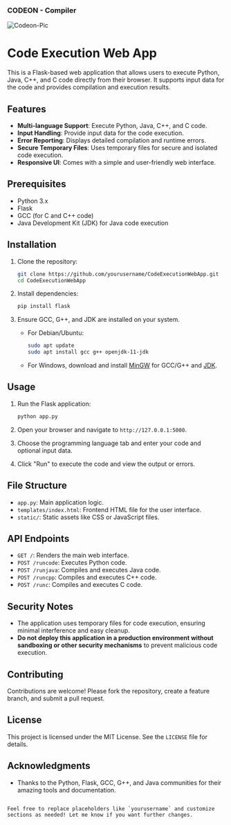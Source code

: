 ### CODEON - Compiler

![Codeon-Pic](https://github.com/user-attachments/assets/c5041fd0-0d5a-4474-b255-86ec3c92aa41)


# Code Execution Web App

This is a Flask-based web application that allows users to execute Python, Java, C++, and C code directly from their browser. It supports input data for the code and provides compilation and execution results.

## Features

- **Multi-language Support**: Execute Python, Java, C++, and C code.
- **Input Handling**: Provide input data for the code execution.
- **Error Reporting**: Displays detailed compilation and runtime errors.
- **Secure Temporary Files**: Uses temporary files for secure and isolated code execution.
- **Responsive UI**: Comes with a simple and user-friendly web interface.

## Prerequisites

- Python 3.x
- Flask
- GCC (for C and C++ code)
- Java Development Kit (JDK) for Java code execution

## Installation

1. Clone the repository:

   ```bash
   git clone https://github.com/yourusername/CodeExecutionWebApp.git
   cd CodeExecutionWebApp
   ```

2. Install dependencies:

   ```bash
   pip install flask
   ```

3. Ensure GCC, G++, and JDK are installed on your system.

   - For Debian/Ubuntu:

     ```bash
     sudo apt update
     sudo apt install gcc g++ openjdk-11-jdk
     ```

   - For Windows, download and install [MinGW](http://www.mingw.org/) for GCC/G++ and [JDK](https://www.oracle.com/java/technologies/javase-downloads.html).

## Usage

1. Run the Flask application:

   ```bash
   python app.py
   ```

2. Open your browser and navigate to `http://127.0.0.1:5000`.

3. Choose the programming language tab and enter your code and optional input data.

4. Click "Run" to execute the code and view the output or errors.

## File Structure

- `app.py`: Main application logic.
- `templates/index.html`: Frontend HTML file for the user interface.
- `static/`: Static assets like CSS or JavaScript files.

## API Endpoints

- `GET /`: Renders the main web interface.
- `POST /runcode`: Executes Python code.
- `POST /runjava`: Compiles and executes Java code.
- `POST /runcpp`: Compiles and executes C++ code.
- `POST /runc`: Compiles and executes C code.

## Security Notes

- The application uses temporary files for code execution, ensuring minimal interference and easy cleanup.
- **Do not deploy this application in a production environment without sandboxing or other security mechanisms** to prevent malicious code execution.

## Contributing

Contributions are welcome! Please fork the repository, create a feature branch, and submit a pull request.

## License

This project is licensed under the MIT License. See the `LICENSE` file for details.

## Acknowledgments

- Thanks to the Python, Flask, GCC, G++, and Java communities for their amazing tools and documentation.
```

Feel free to replace placeholders like `yourusername` and customize sections as needed! Let me know if you want further changes.
